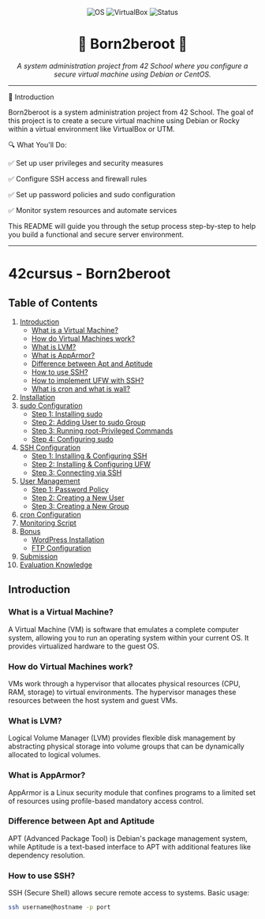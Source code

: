 <p align="center"> <img src="https://img.shields.io/badge/OS-Debian/CentOS-blue?style=for-the-badge&logo=linux" alt="OS"> <img src="https://img.shields.io/badge/VirtualBox-UTM-orange?style=for-the-badge&logo=virtualbox" alt="VirtualBox"> <img src="https://img.shields.io/badge/Status-Completed-success?style=for-the-badge" alt="Status"> </p> <h1 align="center">🚀 Born2beroot 🚀</h1> <p align="center"> <i>A system administration project from 42 School where you configure a secure virtual machine using Debian or CentOS.</i> </p>

---

🌟 Introduction

Born2beroot is a system administration project from 42 School. The goal of this project is to create a secure virtual machine using Debian or Rocky within a virtual environment like VirtualBox or UTM.

🔍 What You'll Do:

✅ Set up user privileges and security measures

✅ Configure SSH access and firewall rules

✅ Set up password policies and sudo configuration

✅ Monitor system resources and automate services


This README will guide you through the setup process step-by-step to help you build a functional and secure server environment.

---

# 42cursus - Born2beroot

## Table of Contents
1. [Introduction](#introduction)
    - [What is a Virtual Machine?](#what-is-a-virtual-machine)
    - [How do Virtual Machines work?](#how-do-virtual-machines-work)
    - [What is LVM?](#what-is-lvm)
    - [What is AppArmor?](#what-is-apparmor)
    - [Difference between Apt and Aptitude](#difference-between-apt-and-aptitude)
    - [How to use SSH?](#how-to-use-ssh)
    - [How to implement UFW with SSH?](#how-to-implement-ufw-with-ssh)
    - [What is cron and what is wall?](#what-is-cron-and-wall)
2. [Installation](#installation)
3. [sudo Configuration](#sudo-configuration)
    - [Step 1: Installing sudo](#installing-sudo)
    - [Step 2: Adding User to sudo Group](#adding-user-to-sudo-group)
    - [Step 3: Running root-Privileged Commands](#running-root-privileged-commands)
    - [Step 4: Configuring sudo](#configuring-sudo)
4. [SSH Configuration](#ssh-configuration)
    - [Step 1: Installing & Configuring SSH](#installing-configuring-ssh)
    - [Step 2: Installing & Configuring UFW](#installing-configuring-ufw)
    - [Step 3: Connecting via SSH](#connecting-via-ssh)
5. [User Management](#user-management)
    - [Step 1: Password Policy](#password-policy)
    - [Step 2: Creating a New User](#creating-new-user)
    - [Step 3: Creating a New Group](#creating-new-group)
6. [cron Configuration](#cron-configuration)
7. [Monitoring Script](#monitoring-script)
8. [Bonus](#bonus)
    - [WordPress Installation](#wordpress-installation)
    - [FTP Configuration](#ftp-configuration)
9. [Submission](#submission)
10. [Evaluation Knowledge](#evaluation-knowledge)

## Introduction <a name="introduction"></a>

### What is a Virtual Machine? <a name="what-is-a-virtual-machine"></a>
A Virtual Machine (VM) is software that emulates a complete computer system, allowing you to run an operating system within your current OS. It provides virtualized hardware to the guest OS.

### How do Virtual Machines work? <a name="how-do-virtual-machines-work"></a>
VMs work through a hypervisor that allocates physical resources (CPU, RAM, storage) to virtual environments. The hypervisor manages these resources between the host system and guest VMs.

### What is LVM? <a name="what-is-lvm"></a>
Logical Volume Manager (LVM) provides flexible disk management by abstracting physical storage into volume groups that can be dynamically allocated to logical volumes.

### What is AppArmor? <a name="what-is-apparmor"></a>
AppArmor is a Linux security module that confines programs to a limited set of resources using profile-based mandatory access control.

### Difference between Apt and Aptitude <a name="difference-between-apt-and-aptitude"></a>
APT (Advanced Package Tool) is Debian's package management system, while Aptitude is a text-based interface to APT with additional features like dependency resolution.

### How to use SSH? <a name="how-to-use-ssh"></a>
SSH (Secure Shell) allows secure remote access to systems. Basic usage:
```bash
ssh username@hostname -p port

